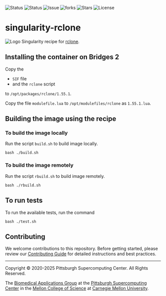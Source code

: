 ![Status](https://github.com/pscedu/singularity-rclone/actions/workflows/main.yml/badge.svg)
![Status](https://github.com/pscedu/singularity-rclone/actions/workflows/pretty.yml/badge.svg)
![Issue](https://img.shields.io/github/issues/pscedu/singularity-rclone)
![forks](https://img.shields.io/github/forks/pscedu/singularity-rclone)
![Stars](https://img.shields.io/github/stars/pscedu/singularity-rclone)
![License](https://img.shields.io/github/license/pscedu/singularity-rclone)

# singularity-rclone
![Logo](https://rclone.org/img/logo_on_light__horizontal_color.svg)
Singularity recipe for [rclone](https://rclone.org/).

## Installing the container on Bridges 2
Copy the

* `SIF` file
* and the `rclone` script

to `/opt/packages/rclone/1.55.1`.

Copy the file `modulefile.lua` to `/opt/modulefiles/rclone` as `1.55.1.lua`.

## Building the image using the recipe

### To build the image locally
Run the script `build.sh` to build image locally.

```
bash ./build.sh
```

### To build the image remotely
Run the script `rbuild.sh` to build image remotely.

```
bash ./rbuild.sh
```

## To run tests
To run the available tests, run the command

```
bash ./test.sh
```
## Contributing
We welcome contributions to this repository. Before getting started, please review our [Contributing Guide](https://raw.githubusercontent.com/pscedu/singularity-report/refs/heads/main/CONTRIBUTING.md) for detailed instructions and best practices.

---
Copyright © 2020-2025 Pittsburgh Supercomputing Center. All Rights Reserved.

The [Biomedical Applications Group](https://www.psc.edu/biomedical-applications/) at the [Pittsburgh Supercomputing Center](http://www.psc.edu) in the [Mellon College of Science](https://www.cmu.edu/mcs/) at [Carnegie Mellon University](http://www.cmu.edu).

